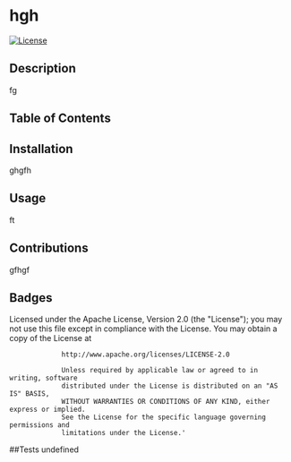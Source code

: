 # hgh
[![License](https://img.shields.io/badge/License-Apache%202.0-blue.svg)](https://opensource.org/licenses/Apache-2.0)
## Description
fg
    
## Table of Contents

## Installation
ghgfh

## Usage
ft

## Contributions
gfhgf

## Badges
Licensed under the Apache License, Version 2.0 (the "License");
                 you may not use this file except in compliance with the License.
                 You may obtain a copy of the License at
     
                 http://www.apache.org/licenses/LICENSE-2.0
     
                 Unless required by applicable law or agreed to in writing, software
                 distributed under the License is distributed on an "AS IS" BASIS,
                 WITHOUT WARRANTIES OR CONDITIONS OF ANY KIND, either express or implied.
                 See the License for the specific language governing permissions and
                 limitations under the License.'

##Tests
undefined
